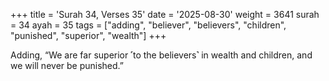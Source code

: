 +++
title = 'Surah 34, Verses 35'
date = '2025-08-30'
weight = 3641
surah = 34
ayah = 35
tags = ["adding", "believer", "believers", "children", "punished", "superior", "wealth"]
+++

Adding, “We are far superior ˹to the believers˺ in wealth and children, and we will never be punished.”
